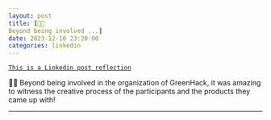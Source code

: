 ```yaml
---
layout: post
title: [🌳📲
Beyond being involved ...]
date: 2023-12-10 23:20:00
categories: linkedin
---
```


[`This is a Linkedin post reflection`](https://www.linkedin.com/feed/update/urn:li:activity:7139755665778028545)

🌳📲
Beyond being involved in the organization of GreenHack, it was amazing to witness the creative process of the participants and the products they came up with!

<hr>
<div class="row mt-3">

</div>
